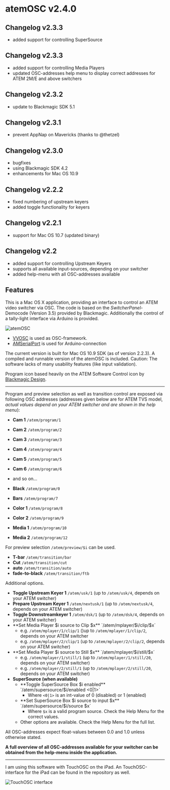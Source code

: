 # atemOSC v2.4.0

## Changelog v2.3.3
- added support for controlling SuperSource

## Changelog v2.3.3
- added support for controlling Media Players
- updated OSC-addresses help menu to display correct addresses for ATEM 2M/E and above switchers

## Changelog v2.3.2
- update to Blackmagic SDK 5.1

## Changelog v2.3.1
- prevent AppNap on Mavericks (thanks to @thetzel)

## Changelog v2.3.0
 - bugfixes
 - using Blackmagic SDK 4.2
 - enhancements for Mac OS 10.9

## Changelog v2.2.2
 - fixed numbering of upstream keyers
 - added toggle functionality for keyers
 
## Changelog v2.2.1
 - support for Mac OS 10.7 (updated binary)

## Changelog v2.2
 - added support for controlling Upstream Keyers
 - supports all available input-sources, depending on your switcher
 - added help-menu with all OSC-addresses available

## Features
This is a Mac OS X application, providing an interface to control an ATEM video switcher via OSC. 
The code is based on the *SwitcherPanel*-Democode (Version 3.5) provided by Blackmagic. 	Additionally the control of a tally-light interface via Arduino is provided.

![atemOSC](https://github.com/danielbuechele/atemOSC/raw/master/atemOSC.jpg)

- [VVOSC](http://code.google.com/p/vvopensource/) is used as OSC-framework.
- [AMSerialPort](https://github.com/smokyonion/AMSerialPort) is used for Arduino-connection

The current version is built for Mac OS 10.9 SDK (as of version 2.2.3). A compiled and runnable version of the atemOSC is included. Caution: The software lacks of many usability features (like input validation).

Program icon based heavily on the ATEM Software Control icon by [Blackmagic Design](http://www.blackmagicdesign.com).

----------

Program and preview selection as well as transition control are exposed via following OSC addresses (addresses given below are for ATEM TVS model, *actual values depend on your ATEM switcher and are shown in the help menu*):

 - **Cam 1** `/atem/program/1`
 - **Cam 2** `/atem/program/2`
 - **Cam 3** `/atem/program/3`
 - **Cam 4** `/atem/program/4`
 - **Cam 5** `/atem/program/5`
 - **Cam 6** `/atem/program/6`
 - and so on...
  
 - **Black** `/atem/program/0`
 - **Bars** `/atem/program/7`
 - **Color 1** `/atem/program/8`
 - **Color 2** `/atem/program/9`
 - **Media 1** `/atem/program/10`
 - **Media 2** `/atem/program/12`

For preview selection `/atem/preview/$i` can be used.

 - **T-bar** `/atem/transition/bar`
 - **Cut** `/atem/transition/cut`
 - **auto** `/atem/transition/auto`
 - **fade-to-black** `/atem/transition/ftb`

Additional options.

 - **Toggle Upstream Keyer 1** `/atem/usk/1` (up to `/atem/usk/4`, depends on your ATEM switcher)
 - **Prepare Upstream Keyer 1** `/atem/nextusk/1`  (up to `/atem/nextusk/4`, depends on your ATEM switcher)
 - **Toggle Downstreamkeyer 1** `/atem/dsk/1` (up to `/atem/dsk/4`, depends on your ATEM switcher)
 - **Set Media Player $i source to Clip $x** `/atem/mplayer/$i/clip/$x`
   - e.g. `/atem/mplayer/1/clip/1` ()up to `/atem/mplayer/1/clip/2`, depends on your ATEM switcher
   - e.g. `/atem/mplayer/2/clip/1` (up to `/atem/mplayer/2/clip/2`, depends on your ATEM switcher)
 - **Set Media Player $i source to Still $x** `/atem/mplayer/$i/still/$x`
   - e.g. `/atem/mplayer/1/still/1` (up to `/atem/mplayer/1/still/20`, depends on your ATEM switcher)
   - e.g. `/atem/mplayer/2/still/1` (up to `/atem/mplayer/2/still/20`, depends on your ATEM switcher)
 - **SuperSource (when available)**
   - **Toggle SuperSource Box $i enabled** `/atem/supersource/$i/enabled <0|1>`
     - Where `<0|1>` is an int-value of 0 (disabled) or 1 (enabled)
   - **Set SuperSource Box $i source to input $x** `/atem/supersource/$i/source $x`
     - Where `$x` is a valid program source. Check the Help Menu for the correct values.
   - Other options are available. Check the Help Menu for the full list.
 
All OSC-addresses expect float-values between 0.0 and 1.0 unless otherwise stated.

**A full overview of all OSC-addresses available for your switcher can be obtained from the help-menu inside the application.**

----------

I am using this software with TouchOSC on the iPad. An TouchOSC-interface for the iPad can be found in the repository as well.

![TouchOSC interface](https://github.com/danielbuechele/atemOSC/raw/master/ipad-interface.png)